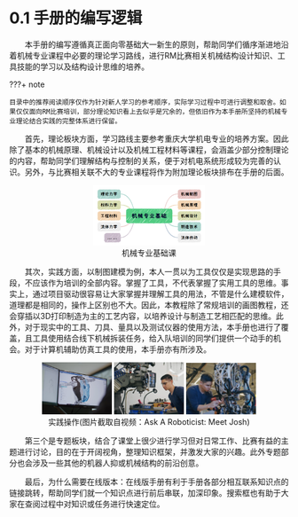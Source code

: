 # 0.1 手册的编写逻辑

&emsp;&emsp;本手册的编写遵循真正面向零基础大一新生的原则，帮助同学们循序渐进地沿着机械专业课程中必要的理论学习路线，进行RM比赛相关机械结构设计知识、工具技能的学习以及结构设计思维的培养。


???+ note

    目录中的推荐阅读顺序仅作为针对新人学习的参考顺序，实际学习过程中可进行调整和取舍。如果仅仅面向RM比赛培训，部分理论知识看上去似乎是冗余的，但依旧作为本手册所坚持的机械专业理论结合实践的完整体系进行保留。



&emsp;&emsp;首先，理论板块方面，学习路线主要参考重庆大学机电专业的培养方案。因此除了基本的机械原理、机械设计以及机械工程材料等课程，会涵盖少部分控制理论的内容，帮助同学们理解结构与控制的关系，便于对机电系统形成较为完善的认识。另外，与比赛相关联不大的专业课程将作为附加理论板块排布在手册的后面。

<center>
    <img src = "https://raw.githubusercontent.com/Ostoponko/Picstorage/master/img/courses.png"
    width="40%">
    <br>机械专业基础课
</center>

&emsp;&emsp;其次，实践方面，以制图建模为例，本人一贯以为工具仅仅是实现思路的手段，不应该作为培训的全部内容。掌握了工具，不代表掌握了实用工具的思维。事实上，通过项目驱动很容易让大家掌握并理解工具的用法，不管是什么建模软件，道理都是相同的，操作上区别也不大。因此，本教程除了常规培训的画图教程，还会穿插以3D打印制造为主的工艺内容，以培养设计与制造工艺相匹配的思维。此外，对于现实中的工具、刀具、量具以及测试仪器的使用方法，本手册也进行了覆盖，且工具使用结合线下机械拆装任务，给入队培训的同学们提供一个动手的机会。对于计算机辅助仿真工具的使用，本手册亦有所涉及。

<center>
    <img src = "https://raw.githubusercontent.com/Ostoponko/Picstorage/master/img/O3T7QZ34%5BVT1%5BC%40VWPJFBXY.png"
    width="25%">
    <img src = "https://raw.githubusercontent.com/Ostoponko/Picstorage/master/img/Z3Y_)4%5B%7BJ41%5DR4CLH54U%5B%60N.png"
    width="25%">
    <img src = "https://raw.githubusercontent.com/Ostoponko/Picstorage/master/img/P4MKB7GQ5I_R%7B%40%40HWK0%7BN9R.png"
    width="25%">
    <br>实践操作(图片截取自视频：Ask A Roboticist: Meet Josh)
</center>

&emsp;&emsp;第三个是专题板块，结合了课堂上很少进行学习但对日常工作、比赛有益的主题进行讨论，目的在于开阔视角，整理知识框架，并激发大家的兴趣。此外专题部分也会涉及一些其他的机器人抑或机械结构的前沿创意。

&emsp;&emsp;最后，为什么需要在线版本：在线版手册有利于手册各部分相互联系知识点的链接跳转，帮助同学们就一个知识点进行前后串联，加深印象。搜索框也有助于大家在查阅过程中对知识或任务进行快速定位。

